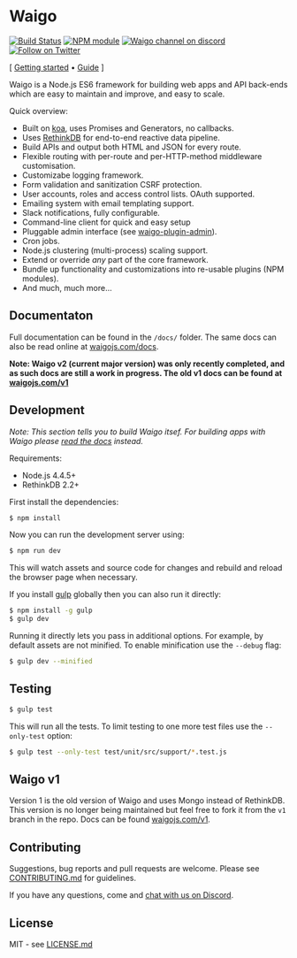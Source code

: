# Waigo

[![Build Status](https://secure.travis-ci.org/waigo/waigo.png)](http://travis-ci.org/waigo/waigo)
[![NPM module](https://badge.fury.io/js/waigo.png)](https://npmjs.org/package/waigo)
[![Waigo channel on discord](https://img.shields.io/badge/discord-waigo-738bd7.svg?style=flat-square)](https://discord.gg/Jf3pGjf) [![Follow on Twitter](https://img.shields.io/twitter/url/http/shields.io.svg?style=social&label=Follow&maxAge=2592000)](https://twitter.com/waigojs)

\[ [Getting started](https://waigojs.com/docs/) • [Guide](https://waigojs.com/docs/) \]


Waigo is a Node.js ES6 framework for building web apps and API back-ends which
are easy to maintain and improve, and easy to scale.

Quick overview:

 * Built on [koa](http://koajs.com/), uses Promises and Generators, no callbacks.
 * Uses [RethinkDB](http://rethinkdb.com) for end-to-end reactive data pipeline.
 * Build APIs and output both HTML and JSON for every route.
 * Flexible routing with per-route and per-HTTP-method middleware customisation.
 * Customizabe logging framework.
 * Form validation and sanitization CSRF protection.
 * User accounts, roles and access control lists. OAuth supported.
 * Emailing system with email templating support.
 * Slack notifications, fully configurable.
 * Command-line client for quick and easy setup
 * Pluggable admin interface (see [waigo-plugin-admin](https://github.com/waigo/admin)).
 * Cron jobs.
 * Node.js clustering (multi-process) scaling support.
 * Extend or override _any_ part of the core framework.
 * Bundle up functionality and customizations into re-usable plugins (NPM modules).
 * And much, much more...


## Documentaton

Full documentation can be found in the `/docs/` folder. The same docs
can also be read online at [waigojs.com/docs](https://waigojs.com/docs/).

**Note: Waigo v2 (current major version) was only recently completed, and as such docs are still a work in progress. The old v1 docs can be found at [waigojs.com/v1](https://waigojs.com/v1/)**

## Development

_Note: This section tells you to build Waigo itsef. For building apps with Waigo
please [read the docs](https://waigojs.com/docs/) instead._

Requirements:

  * Node.js 4.4.5+
  * RethinkDB 2.2+

First install the dependencies:

```bash
$ npm install
```

Now you can run the development server using:

```bash
$ npm run dev
```

This will watch assets and source code for changes and rebuild and reload the
browser page when necessary.

If you install [gulp](http://gulpjs.com/-) globally then you can also run it directly:

```bash
$ npm install -g gulp
$ gulp dev
```

Running it directly lets you pass in additional options. For example, by
default assets are not minified. To enable minification use the `--debug` flag:

```bash
$ gulp dev --minified
```

## Testing

```bash
$ gulp test
```

This will run all the tests. To limit testing to one more test files use the
`--only-test` option:

```bash
$ gulp test --only-test test/unit/src/support/*.test.js
```

## Waigo v1

Version 1 is the old version of Waigo and uses Mongo instead of RethinkDB. This
version is no longer being maintained but feel free to fork it from the `v1`
branch in the repo. Docs can be found [waigojs.com/v1](https://waigojs.com/v1/).


## Contributing

Suggestions, bug reports and pull requests are welcome. Please see [CONTRIBUTING.md](https://github.com/waigo/waigo/blob/master/CONTRIBUTING.md) for guidelines.

If you have any questions, come and [chat with us on Discord](https://discord.gg/Jf3pGjf).

## License

MIT - see [LICENSE.md](https://github.com/waigo/waigo/blob/master/LICENSE.md)
